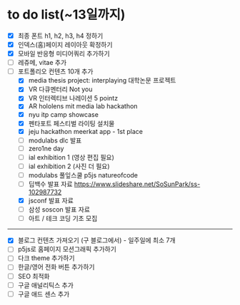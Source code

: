 # to do list(~13일까지)
- [x] 최종 폰트 h1, h2, h3, h4 정하기
- [x] 인덱스(홈)페이지 레이아웃 확정하기 
- [x] 모바일 반응형 미디어쿼리 추가하기
- [ ] 레쥬메, vitae 추가
- [ ] 포트폴리오 컨텐츠 10개 추가 
  - [x] media thesis project: interplaying 대학논문 프로젝트 
  - [x] VR 다큐멘터리 Not you
  - [x] VR 인터렉티브 나레이션 5 pointz
  - [x] AR hololens mit media lab hackathon
  - [x] nyu itp camp showcase
  - [x] 펜타포트 페스티벌 라이팅 설치물
  - [x] jeju hackathon meerkat app - 1st place
  - [ ] modulabs dlc 발표 
  - [ ] zero1ne day 
  - [ ] ial exhibition 1 (영상 편집 필요)
  - [ ] ial exhibition 2 (사진 더 필요)
  - [ ] modulabs 풀잎스쿨 p5js natureofcode
  - [ ] 딥백수 발표 자료 https://www.slideshare.net/SoSunPark/ss-102987732
  - [x] jsconf 발표 자료
  - [ ] 삼성 soscon 발표 자료
  - [ ] 아트 / 테크 코딩 기초 모집
---------------------------------------
- [x] 블로그 컨텐츠 가져오기 (구 블로그에서) - 일주일에 최소 7개
- [ ] p5js로 홈페이지 모션그래픽 추가하기
- [ ] 다크 theme 추가하기
- [ ] 한글/영어 전화 버튼 추가하기
- [ ] SEO 최적화
- [ ] 구글 애널리틱스 추가
- [ ] 구글 애드 센스 추가